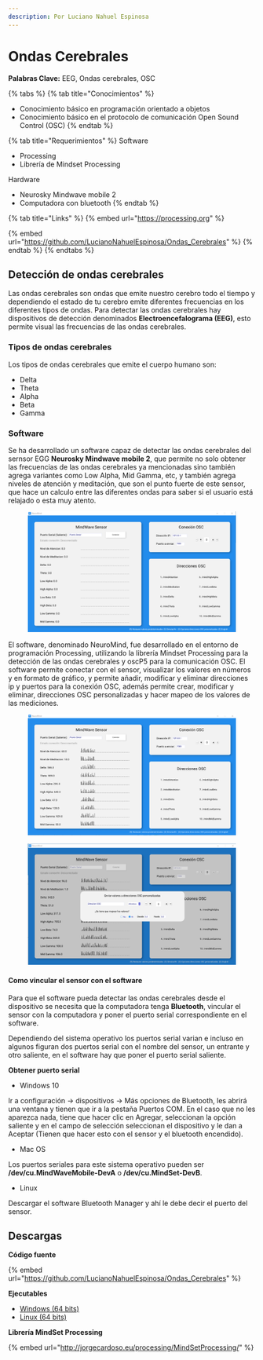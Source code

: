 ```yaml
---
description: Por Luciano Nahuel Espinosa
---
```


# Ondas Cerebrales

**Palabras Clave:** EEG, Ondas cerebrales, OSC

{% tabs %}
{% tab title="Conocimientos" %}
* Conocimiento básico en programación orientado a objetos
* Conocimiento básico en el protocolo de comunicación Open Sound Control (OSC)
{% endtab %}

{% tab title="Requerimientos" %}
Software

* Processing
* Librería de Mindset Processing

Hardware

* Neurosky Mindwave mobile 2
* Computadora con bluetooth
{% endtab %}

{% tab title="Links" %}
{% embed url="https://processing.org" %}

{% embed url="https://github.com/LucianoNahuelEspinosa/Ondas_Cerebrales" %}
{% endtab %}
{% endtabs %}

## Detección de ondas cerebrales

Las ondas cerebrales son ondas que emite nuestro cerebro todo el tiempo y dependiendo el estado de tu cerebro emite diferentes frecuencias en los diferentes tipos de ondas. Para detectar las ondas cerebrales hay dispositivos de detección denominados **Electroencefalograma (EEG)**, esto permite visual las frecuencias de las ondas cerebrales.

### Tipos de ondas cerebrales

Los tipos de ondas cerebrales que emite el cuerpo humano son:

* Delta
* Theta
* Alpha
* Beta
* Gamma

### Software

Se ha desarrollado un software capaz de detectar las ondas cerebrales del sernsor EGG **Neurosky Mindwave mobile 2**, que permite no solo obtener las frecuencias de las ondas cerebrales ya mencionadas sino también agrega variantes como Low Alpha, Mid Gamma, etc, y también agrega niveles de atención y meditación, que son el punto fuerte de este sensor, que hace un calculo entre las diferentes ondas para saber si el usuario está relajado o esta muy atento.

<figure><img src="../.gitbook/assets/Brainwave (1).png" alt="Picture 1"><figcaption></figcaption></figure>

El software, denominado NeuroMind, fue desarrollado en el entorno de programación Processing, utilizando la librería Mindset Processing para la detección de las ondas cerebrales y oscP5 para la comunicación OSC. El software permite conectar con el sensor, visualizar los valores en números y en formato de gráfico, y permite añadir, modificar y eliminar direcciones ip y puertos para la conexión OSC, además permite crear, modificar y eliminar, direcciones OSC personalizadas y hacer mapeo de los valores de las mediciones.

<figure><img src="../.gitbook/assets/Brainwave (2).png" alt="Picture 2"><figcaption></figcaption></figure>
<figure><img src="../.gitbook/assets/Brainwave (3).png" alt="Picture 2"><figcaption></figcaption></figure>

#### Como vincular el sensor con el software

Para que el software pueda detectar las ondas cerebrales desde el dispositivo se necesita que la computadora tenga **Bluetooth**, vincular el sensor con la computadora y poner el puerto serial correspondiente en el software.

Dependiendo del sistema operativo los puertos serial varian e incluso en algunos figuran dos puertos serial con el nombre del sensor, un entrante y otro saliente, en el software hay que poner el puerto serial saliente.

**Obtener puerto serial**

* Windows 10

Ir a configuración -> dispositivos -> Más opciones de Bluetooth, les abrirá una ventana y tienen que ir a la pestaña Puertos COM. En el caso que no les aparezca nada, tiene que hacer clic en Agregar, seleccionan la opción saliente y en el campo de selección seleccionan el dispositivo y le dan a Aceptar (Tienen que hacer esto con el sensor y el bluetooth encendido).

* Mac OS

Los puertos seriales para este sistema operativo pueden ser **/dev/cu.MindWaveMobile-DevA** o **/dev/cu.MindSet-DevB**.

* Linux

Descargar el software Bluetooth Manager y ahí le debe decir el puerto del sensor.

## Descargas

**Código fuente**

{% embed url="https://github.com/LucianoNahuelEspinosa/Ondas_Cerebrales" %}

**Ejecutables**

* [Windows (64 bits)](https://drive.google.com/file/d/1pPv6eD7bbp1vdy8kbWvpjCb2NTqlRt6b/view?usp=sharing)
* [Linux (64 bits)](https://drive.google.com/file/d/1y24tR63k4sxq19a0M5-Rr5Z-PMzquRmT/view?usp=sharing)

**Librería MindSet Processing**

{% embed url="http://jorgecardoso.eu/processing/MindSetProcessing/" %}
